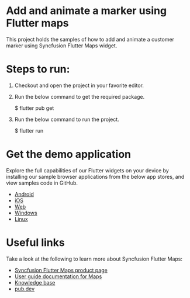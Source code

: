 # Add and animate a marker using Flutter maps

This project holds the samples of how to add and animate a customer marker using Syncfusion Flutter Maps widget.

# Steps to run:

1. Checkout and open the project in your favorite editor.

2. Run the below command to get the required package.

   $ flutter pub get

3. Run the below command to run the project.

   $ flutter run

# Get the demo application

Explore the full capabilities of our Flutter widgets on your device by installing our sample browser applications from the below app stores, and view samples code in GitHub.

* [Android](https://play.google.com/store/apps/details?id=com.syncfusion.flutter.examples)
* [iOS](https://apps.apple.com/us/app/syncfusion-flutter-ui-widgets/id1475231341)
* [Web](https://flutter.syncfusion.com/#/)
* [Windows](https://www.microsoft.com/en-us/p/syncfusion-flutter-gallery/9nhnbwcsf85d?activetab=pivot:overviewtab)
* [Linux](https://snapcraft.io/syncfusion-flutter-gallery)

# Useful links

Take a look at the following to learn more about Syncfusion Flutter Maps:

* [Syncfusion Flutter Maps product page](https://www.syncfusion.com/flutter-widgets/maps)
* [User guide documentation for Maps](https://help.syncfusion.com/flutter/maps)
* [Knowledge base](https://www.syncfusion.com/kb/flutter/sfmaps)
* [pub.dev](https://pub.dev/packages/syncfusion_flutter_maps)